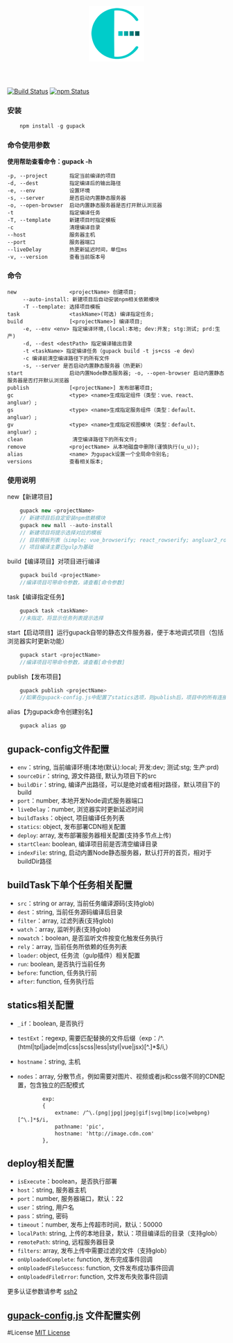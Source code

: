 <h1 align="center"><img src="/doc/assets/images/gupack-128.png" alt="gupack" /><br /><br /></h1>


[![Build Status](https://travis-ci.org/RodeyManager/gupack.svg?branch=master)](https://travis-ci.org/RodeyManager/gupack)
[![npm Status](https://img.shields.io/npm/v/gupack.svg)](https://www.npmjs.com/package/gupack)


### 安装
```javascript
    npm install -g gupack
```

### 命令使用参数

**使用帮助查看命令：gupack -h**

    -p, --project       指定当前编译的项目
    -d, --dest          指定编译后的输出路径
    -e, --env           设置环境
    -s, --server        是否启动内置静态服务器
    -o, --open-browser  启动内置静态服务器是否打开默认浏览器
    -t                  指定编译任务
    -T, --template      新建项目时指定模板
    -c                  清理编译目录
    --host              服务器主机
    --port              服务器端口
    --liveDelay         热更新延迟时间，单位ms
    -v, --version       查看当前版本号

### 命令

    new                 <projectName> 创建项目;
         --auto-install: 新建项目后自动安装npm相关依赖模块
         -T --template: 选择项目模板
    task                <taskName>(可选) 编译指定任务;
    build               [<projectName>] 编译项目;
         -e, --env <env> 指定编译环境,(local:本地; dev:开发; stg:测试; prd:生产)
         -d, --dest <destPath> 指定编译输出目录
         -t <taskName> 指定编译任务（gupack build -t js+css -e dev）
         -c 编译前清空编译路径下的所有文件
         -s, --server 是否启动内置静态服务器（热更新）
    start               启动内置Node静态服务器; -o, --open-browser 启动内置静态服务器是否打开默认浏览器
    publish             [<projectName>] 发布部署项目;
    gc                  <type> <name>生成指定组件（类型：vue、react、angluar）;
    gs                  <type> <name>生成指定服务组件（类型：default、angluar）;
    gv                  <type> <name>生成指定视图模块（类型：default、angluar）;
    clean                清空编译路径下的所有文件;
    remove              <projectName> 从本地磁盘中删除(谨慎执行(u_u));
    alias               <name> 为gupack设置一个全局命令别名;
    versions            查看相关版本;

### 使用说明

new【新建项目】
```javascript
    gupack new <projectName>
    // 新建项目后自定安装npm依赖模块
    gupack new mall --auto-install
    // 新建项目将提示选择对应的模板
    // 目前模板列表（simple; vue_browserify; react_rowserify; angluar2_rowserify...）
    // 项目编译主要已gulp为基础
```

build【编译项目】对项目进行编译

```javascript
    gupack build <projectName>
    //编译项目可带命令参数，请查看[命令参数]
```

task【编译指定任务】
```javascript
    gupack task <taskName>
    //未指定，将显示任务列表提示选择
```

start【启动项目】运行gupack自带的静态文件服务器，便于本地调式项目（包括浏览器实时更新功能）
```javascript
    gupack start <projectName>
    //编译项目可带命令参数，请查看[命令参数]
```

publish【发布项目】
```javascript
    gupack publish <projectName>
    //如果在gupack-config.js中配置了statics选项，则publish后，项目中的所有连接地址都会加上statics中对应配置地址
```

alias【为gupack命令创建别名】
```javascript
    gupack alias gp
```
                    

## gupack-config文件配置
*   ```env```：string, 当前编译环境(本地(默认):local; 开发:dev; 测试:stg; 生产:prd)
*   ```sourceDir```：string, 源文件路径, 默认为项目下的src
*   ```buildDir```：string, 编译产出路径，可以是绝对或者相对路径，默认项目下的build
*   ```port```：number, 本地开发Node调式服务器端口
*   ```liveDelay```：number, 浏览器实时更新延迟时间
*   ```buildTasks```：object, 项目编译任务列表
*   ```statics```: object, 发布部署CDN相关配置
*   ```deploy```: array, 发布部署服务器相关配置(支持多节点上传)
*   ```startClean```: boolean, 编译项目前是否清空编译目录
*   ```indexFile```: string, 启动内置Node静态服务器，默认打开的首页，相对于buildDir路径

## buildTask下单个任务相关配置
*   ```src```：string or array, 当前任务编译源码(支持glob)
*   ```dest```：string, 当前任务源码编译后目录
*   ```filter```：array, 过滤列表(支持glob)
*   ```watch```：array, 监听列表(支持glob)
*   ```nowatch```：boolean, 是否监听文件按变化触发任务执行
*   ```rely```：array, 当前任务所依赖的任务列表
*   ```loader```: object, 任务流（gulp插件）相关配置
*   ```run```: boolean, 是否执行当前任务
*   ```before```: function, 任务执行前
*   ```after```: function, 任务执行后

## statics相关配置
*   ```_if```：boolean, 是否执行
*   ```testExt```：regexp, 需要匹配替换的文件后缀（exp：/^\.(html|tpl|jade|md|css|scss|less|styl|vue|jsx)[^\.]*$/i,）
*   ```hostname```：string, 主机
*   ```nodes```：array, 分散节点，例如需要对图片、视频或者js和css做不同的CDN配置，包含独立的匹配模式

                exp:
                {
                    extname: /^\.(png|jpg|jpeg|gif|svg|bmp|ico|webpng)[^\.]*$/i,
                    pathname: 'pic',
                    hostname: 'http://image.cdn.com'
                },

## deploy相关配置
*   ```isExecute```：boolean，是否执行部署
*   ```host```：string, 服务器主机
*   ```port```：number, 服务器端口，默认：22
*   ```user```：string, 用户名
*   ```pass```：string, 密码
*   ```timeout```：number, 发布上传超市时间，默认：50000
*   ```localPath```: string, 上传的本地目录，默认：项目编译后的目录（支持glob）
*   ```remotePath```: string, 远程服务器目录
*   ```filters```: array, 发布上传中需要过滤的文件（支持glob）
*   ```onUploadedComplete```: function, 发布完成事件回调
*   ```onUploadedFileSuccess```: function, 文件发布成功事件回调
*   ```onUploadedFileError```: function, 文件发布失败事件回调

更多认证参数请参考 [ssh2](https://github.com/mscdex/ssh2)

## [gupack-config.js](https://github.com/RodeyManager/gupack/doc/gupack-config.js) 文件配置实例

#License
[MIT License](https://en.wikipedia.org/wiki/MIT_License)